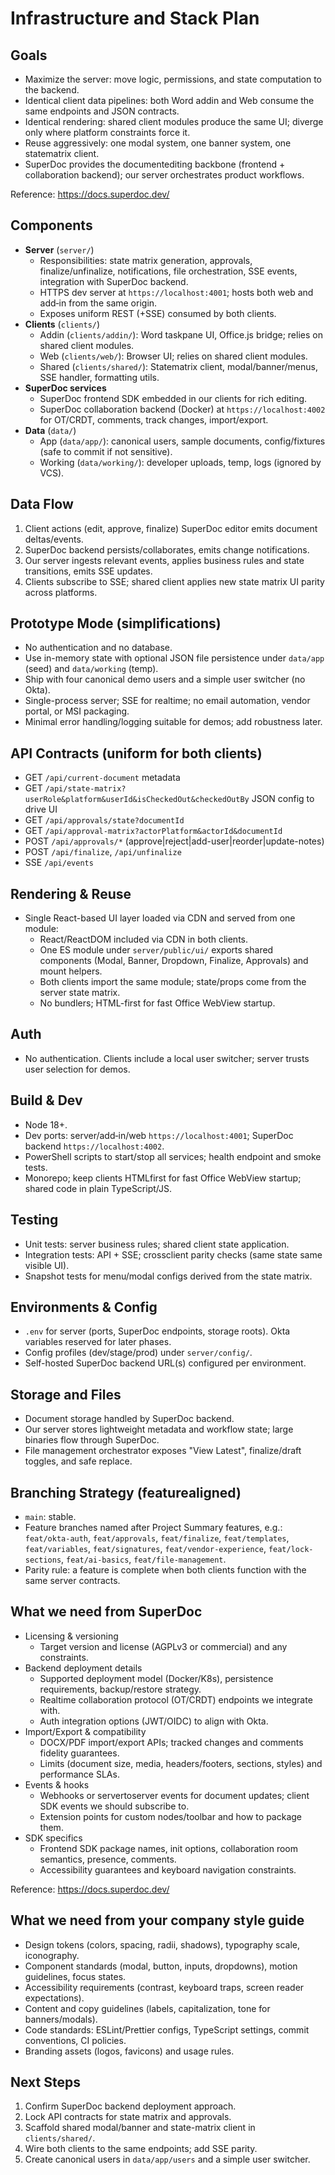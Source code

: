 ﻿# Infrastructure and Stack Plan

## Goals
- Maximize the server: move logic, permissions, and state computation to the backend.
- Identical client data pipelines: both Word addin and Web consume the same endpoints and JSON contracts.
- Identical rendering: shared client modules produce the same UI; diverge only where platform constraints force it.
- Reuse aggressively: one modal system, one banner system, one statematrix client.
- SuperDoc provides the documentediting backbone (frontend + collaboration backend); our server orchestrates product workflows.

Reference: https://docs.superdoc.dev/

## Components
- **Server** (`server/`)
  - Responsibilities: state matrix generation, approvals, finalize/unfinalize, notifications, file orchestration, SSE events, integration with SuperDoc backend.
  - HTTPS dev server at `https://localhost:4001`; hosts both web and add‑in from the same origin.
  - Exposes uniform REST (+SSE) consumed by both clients.
- **Clients** (`clients/`)
  - Addin (`clients/addin/`): Word taskpane UI, Office.js bridge; relies on shared client modules.
  - Web (`clients/web/`): Browser UI; relies on shared client modules.
  - Shared (`clients/shared/`): Statematrix client, modal/banner/menus, SSE handler, formatting utils.
- **SuperDoc services**
  - SuperDoc frontend SDK embedded in our clients for rich editing.
  - SuperDoc collaboration backend (Docker) at `https://localhost:4002` for OT/CRDT, comments, track changes, import/export.
- **Data** (`data/`)
  - App (`data/app/`): canonical users, sample documents, config/fixtures (safe to commit if not sensitive).
  - Working (`data/working/`): developer uploads, temp, logs (ignored by VCS).

## Data Flow
1. Client actions (edit, approve, finalize)  SuperDoc editor emits document deltas/events.
2. SuperDoc backend persists/collaborates, emits change notifications.
3. Our server ingests relevant events, applies business rules and state transitions, emits SSE updates.
4. Clients subscribe to SSE; shared client applies new state matrix  UI parity across platforms.

## Prototype Mode (simplifications)
- No authentication and no database.
- Use in-memory state with optional JSON file persistence under `data/app` (seed) and `data/working` (temp).
- Ship with four canonical demo users and a simple user switcher (no Okta).
- Single-process server; SSE for realtime; no email automation, vendor portal, or MSI packaging.
- Minimal error handling/logging suitable for demos; add robustness later.

## API Contracts (uniform for both clients)
- GET `/api/current-document`  metadata
- GET `/api/state-matrix?userRole&platform&userId&isCheckedOut&checkedOutBy`  JSON config to drive UI
- GET `/api/approvals/state?documentId`
- GET `/api/approval-matrix?actorPlatform&actorId&documentId`
- POST `/api/approvals/*` (approve|reject|add-user|reorder|update-notes)
- POST `/api/finalize`, `/api/unfinalize`
- SSE `/api/events`

## Rendering & Reuse
- Single React-based UI layer loaded via CDN and served from one module:
  - React/ReactDOM included via CDN in both clients.
  - One ES module under `server/public/ui/` exports shared components (Modal, Banner, Dropdown, Finalize, Approvals) and mount helpers.
  - Both clients import the same module; state/props come from the server state matrix.
  - No bundlers; HTML-first for fast Office WebView startup.

## Auth
- No authentication. Clients include a local user switcher; server trusts user selection for demos.

## Build & Dev
- Node 18+.
- Dev ports: server/add‑in/web `https://localhost:4001`; SuperDoc backend `https://localhost:4002`.
- PowerShell scripts to start/stop all services; health endpoint and smoke tests.
- Monorepo; keep clients HTMLfirst for fast Office WebView startup; shared code in plain TypeScript/JS.

## Testing
- Unit tests: server business rules; shared client state application.
- Integration tests: API + SSE; crossclient parity checks (same state  same visible UI).
- Snapshot tests for menu/modal configs derived from the state matrix.

## Environments & Config
- `.env` for server (ports, SuperDoc endpoints, storage roots). Okta variables reserved for later phases.
- Config profiles (dev/stage/prod) under `server/config/`.
- Self-hosted SuperDoc backend URL(s) configured per environment.

## Storage and Files
- Document storage handled by SuperDoc backend.
- Our server stores lightweight metadata and workflow state; large binaries flow through SuperDoc.
- File management orchestrator exposes "View Latest", finalize/draft toggles, and safe replace.

## Branching Strategy (featurealigned)
- `main`: stable.
- Feature branches named after Project Summary features, e.g.: `feat/okta-auth`, `feat/approvals`, `feat/finalize`, `feat/templates`, `feat/variables`, `feat/signatures`, `feat/vendor-experience`, `feat/lock-sections`, `feat/ai-basics`, `feat/file-management`.
- Parity rule: a feature is complete when both clients function with the same server contracts.

## What we need from SuperDoc
- Licensing & versioning
  - Target version and license (AGPLv3 or commercial) and any constraints.
- Backend deployment details
  - Supported deployment model (Docker/K8s), persistence requirements, backup/restore strategy.
  - Realtime collaboration protocol (OT/CRDT) endpoints we integrate with.
  - Auth integration options (JWT/OIDC) to align with Okta.
- Import/Export & compatibility
  - DOCX/PDF import/export APIs; tracked changes and comments fidelity guarantees.
  - Limits (document size, media, headers/footers, sections, styles) and performance SLAs.
- Events & hooks
  - Webhooks or servertoserver events for document updates; client SDK events we should subscribe to.
  - Extension points for custom nodes/toolbar and how to package them.
- SDK specifics
  - Frontend SDK package names, init options, collaboration room semantics, presence, comments.
  - Accessibility guarantees and keyboard navigation constraints.

Reference: https://docs.superdoc.dev/

## What we need from your company style guide
- Design tokens (colors, spacing, radii, shadows), typography scale, iconography.
- Component standards (modal, button, inputs, dropdowns), motion guidelines, focus states.
- Accessibility requirements (contrast, keyboard traps, screen reader expectations).
- Content and copy guidelines (labels, capitalization, tone for banners/modals).
- Code standards: ESLint/Prettier configs, TypeScript settings, commit conventions, CI policies.
- Branding assets (logos, favicons) and usage rules.

## Next Steps
1. Confirm SuperDoc backend deployment approach.
2. Lock API contracts for state matrix and approvals.
3. Scaffold shared modal/banner and state-matrix client in `clients/shared/`.
4. Wire both clients to the same endpoints; add SSE parity.
5. Create canonical users in `data/app/users` and a simple user switcher.
